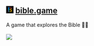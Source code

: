 ## <img src="./public/icon.png" width="20" alt="Logo"> [bible.game](https://bible.game)
A game that explores the Bible 📖✨ 
<br><br>
![](https://github.com/bible-game/webapp/blob/develop/public/bible-game.gif)
